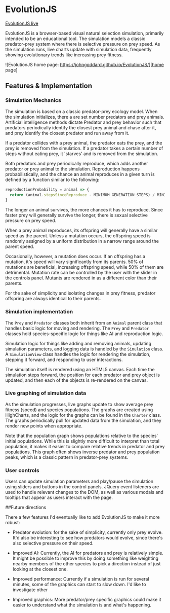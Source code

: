 # EvolutionJS

[EvolutionJS live][prodlink]

EvolutionJS is a browser-based visual natural selection simulation, primarily intended to be an educational tool. The simulation models a classic predator-prey system where there is selective pressure on prey speed. As the simulation runs, live charts update with simulation data, frequently showing evolutionary trends like increasing prey fitness.

![EvolutionJS home page: https://johngoddard.github.io/EvolutionJS/][home page]

## Features & Implementation

### Simulation Mechanics

The simulation is based on a classic predator-prey ecology model. When the simulation initializes, there a are set number predators and prey animals. Artificial intelligence methods dictate Predator and prey behavior such that predators periodically identify the closest prey animal and chase after it, and prey identify the closest predator and run away from it.

If a predator collides with a prey animal, the predator eats the prey, and the prey is removed from the simulation. If a predator takes a certain number of steps without eating prey, it 'starves' and is removed from the simulation.

Both predators and prey periodically reproduce, which adds another predator or prey animal to the simulation. Reproduction happens probabilistically, and the chance an animal reproduces in a given turn is defined by a function similar to the following:

```javascript
reproductionProbability = animal => {
  return (animal.stepsSinceReproduce - MINIMUM_GENERATION_STEPS) / MINIMUM_GENERATION_STEPS;
}
```

The longer an animal survives, the more chances it has to reproduce. Since faster prey will generally survive the longer, there is sexual selective pressure on prey speed.

When a prey animal reproduces, its offspring will generally have a similar speed as the parent. Unless a mutation occurs, the offspring speed is randomly assigned by a uniform distribution in a narrow range around the parent speed.

Occasionally, however, a mutation does occur. If an offspring has a mutation, it's speed will vary significantly from its parents. 50% of mutations are beneficial, increasing offspring speed, while 50% of them are detrimental. Mutation rate can be controlled by the user with the slider in the controls panel. Mutants are rendered in as a different color than their parents.

For the sake of simplicity and isolating changes in prey fitness, predator offspring are always identical to their parents.

### Simulation implementation

The `Prey` and `Predator` classes both inherit from an `Animal` parent class that handles basic logic for moving and rendering. The `Prey` and `Predator` classes hold species-specific logic for things like AI and reproduction logic.

Simulation logic for things like adding and removing animals, updating simulation parameters, and logging data is handled by the `Simulation` class. A `SimulationView` class handles the logic for rendering the simulation, stepping it forward, and responding to user interactions.

The simulation itself is rendered using an HTML5 canvas. Each time the simulation steps forward, the position for each predator and prey object is updated, and then each of the objects is re-rendered on the canvas.

### Live graphing of simulation data

As the simulation progresses, live graphs update to show average prey fitness (speed) and species populations. The graphs are created using HighCharts, and the logic for the graphs can be found in the `Charter` class. The graphs periodically pull for updated data from the simulation, and they render new points when appropriate.

Note that the population graph shows populations relative to the species' initial populations. While this is slightly more difficult to interpret than total population, it makes it easier to compare relative trends in predator and prey populations. This graph often shows inverse predator and prey population peaks, which is a classic pattern in predator-prey systems.

### User controls

Users can update simulation parameters and play/pause the simulation using sliders and buttons in the control panels. JQuery event listeners are used to handle relevant changes to the DOM, as well as various modals and tooltips that appear as users interact with the page.

##Future directions

There a few features I'd eventually like to add EvolutionJS to make it more robust:

- Predator evolution: for the sake of simplicity, currently only prey evolve. It'd also be interesting to see how predators would evolve, since there's also selective pressure on their speed.

- Improved AI: Currently, the AI for predators and prey is relatively simple. It might be possible to improve this by doing something like weighting nearby members of the other species to pick a direction instead of just looking at the closest one.

- Improved performance: Currently if a simulation is run for several minutes, some of the graphics can start to slow down. I'd like to investigate other

- Improved graphics: More predator/prey specific graphics could make it easier to understand what the simulation is and what's happening.

[prodlink]: https://johngoddard.github.io/EvolutionJS/
[home page]: ./docs/screenshots/evolvejs.png "EvolutionJS home page"
